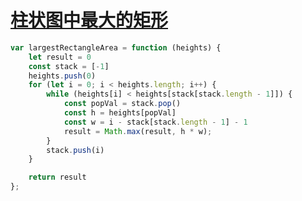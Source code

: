 # [柱状图中最大的矩形](https://leetcode.cn/problems/largest-rectangle-in-histogram/)

```js
var largestRectangleArea = function (heights) {
    let result = 0
    const stack = [-1]
    heights.push(0)
    for (let i = 0; i < heights.length; i++) {
        while (heights[i] < heights[stack[stack.length - 1]]) {
            const popVal = stack.pop()
            const h = heights[popVal]
            const w = i - stack[stack.length - 1] - 1
            result = Math.max(result, h * w);
        }
        stack.push(i)
    }

    return result
};
```

